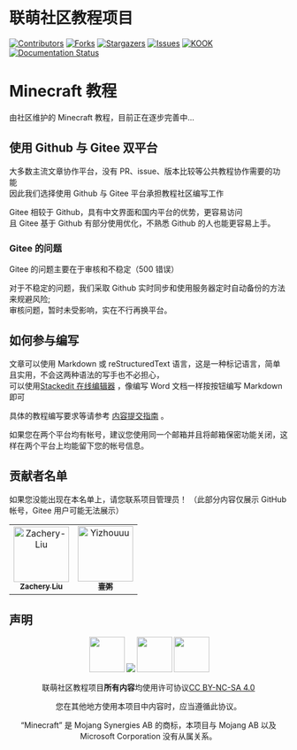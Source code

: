 

# 联萌社区教程项目

<!-- PROJECT SHIELDS -->

[![Contributors][contributors-shield]][contributors-url]
[![Forks][forks-shield]][forks-url]
[![Stargazers][stars-shield]][stars-url]
[![Issues][issues-shield]][issues-url]
[![KOOK][Kook-shield]][Kook-url]
[![Documentation Status][doc-shield]][doc-url]


# Minecraft 教程  
由社区维护的 Minecraft 教程，目前正在逐步完善中...  

## 使用 Github 与 Gitee 双平台 
大多数主流文章协作平台，没有 PR、issue、版本比较等公共教程协作需要的功能<br>
因此我们选择使用 Github 与 Gitee 平台承担教程社区编写工作

Gitee 相较于 Github，具有中文界面和国内平台的优势，更容易访问<br>
且 Gitee 基于 Github 有部分使用优化，不熟悉 Github 的人也能更容易上手。<br>


### Gitee 的问题 
Gitee 的问题主要在于审核和不稳定（500 错误）

对于不稳定的问题，我们采取 Github 实时同步和使用服务器定时自动备份的方法来规避风险; <br>
审核问题，暂时未受影响，实在不行再换平台。


## 如何参与编写 
文章可以使用 Markdown 或 reStructuredText 语言，这是一种标记语言，简单且实用，不会这两种语法的写手也不必担心，<br>
可以使用[Stackedit 在线编辑器](https://stackedit.cn/) ，像编写 Word 文档一样按按钮编写 Markdown 即可  

具体的教程编写要求等请参考 [内容提交指南](https://tutorial.lianmoe.cn/zh_CN/latest/contributing/index.html) 。

如果您在两个平台均有帐号，建议您使用同一个邮箱并且将邮箱保密功能关闭，这样在两个平台上均能留下您的帐号信息。

## 贡献者名单
如果您没能出现在本名单上，请您联系项目管理员！
（此部分内容仅展示 GitHub 帐号，Gitee 用户可能无法展示）

<!-- readme: contributors -start -->
<table>
<tr>
    <td align="center">
        <a href="https://github.com/Zachery-Liu">
            <img src="https://avatars.githubusercontent.com/u/61861732?v=4" width="100;" alt="Zachery-Liu"/>
            <br />
            <sub><b>Zachery Liu</b></sub>
        </a>
    </td>
    <td align="center">
        <a href="https://github.com/Yizhouuu">
            <img src="https://avatars.githubusercontent.com/u/107225762?v=4" width="100;" alt="Yizhouuu"/>
            <br />
            <sub><b>壹粥</b></sub>
        </a>
    </td></tr>
</table>
<!-- readme: contributors -end -->

## 声明
<p xmlns:cc="http://creativecommons.org/ns#" xmlns:dct="http://purl.org/dc/terms/" style="text-align: center"><img style="height:64px!important;margin-left:3px;vertical-align:text-bottom;" src="https://mirrors.creativecommons.org/presskit/icons/cc.svg?ref=chooser-v1"><img style="height:64px!impSortant;margin-left:3px;vertical-align:text-bottom;" src="https://mirrors.creativecommons.org/presskit/icons/by.svg?ref=chooser-v1"><img style="height:64px!important;margin-left:3px;vertical-align:text-bottom;" src="https://mirrors.creativecommons.org/presskit/icons/nc.svg?ref=chooser-v1"><img style="height:64px!important;margin-left:3px;vertical-align:text-bottom;" src="https://mirrors.creativecommons.org/presskit/icons/sa.svg?ref=chooser-v1"><br><br><a property="dct:title" rel="cc:attributionURL">联萌社区教程项目</a><strong>所有内容</strong>均使用许可协议<a href="https://creativecommons.org/licenses/by-nc-sa/4.0/deed.zh?ref=chooser-v1" target="_blank" rel="license noopener noreferrer" style="display:inline-block;">CC BY-NC-SA 4.0</a></p>
<p style="text-align: center">您在其他地方使用本项目中内容时，应当遵循此协议。</p>
<p style="text-align: center">“Minecraft”  是 Mojang Synergies AB 的商标，本项目与 Mojang AB 以及 Microsoft Corporation 没有从属关系。</p>




<!-- links -->
[your-project-path]:Zachery-Liu/Lianmoe-Tutorial
[contributors-shield]: https://img.shields.io/github/contributors/Zachery-Liu/Lianmoe-Tutorial.svg?style=for-the-badge
[contributors-url]: https://github.com/Zachery-Liu/Lianmoe-Tutorial/graphs/contributors
[forks-shield]: https://img.shields.io/github/forks/Zachery-Liu/Lianmoe-Tutorial.svg?style=for-the-badge
[forks-url]: https://github.com/Zachery-Liu/Lianmoe-Tutorial/network/members
[stars-shield]: https://img.shields.io/github/stars/Zachery-Liu/Lianmoe-Tutorial.svg?style=for-the-badge
[stars-url]: https://github.com/Zachery-Liu/Lianmoe-Tutorial/stargazers
[issues-shield]: https://img.shields.io/github/issues/Zachery-Liu/Lianmoe-Tutorial.svg?style=for-the-badge
[issues-url]: https://img.shields.io/github/issues/Zachery-Liu/Lianmoe-Tutorial.svg
[Kook-shield]: https://img.shields.io/static/v1?label=Kook&message=加入交流频道&color=green&style=for-the-badge
[Kook-url]: https://kook.top/wtPZIy
[doc-shield]: https://readthedocs.org/projects/lianmoe-tutorial/badge/?version=latest&style=for-the-badge
[doc-url]: https://tutorial.lianmoe.cn/zh_CN/latest/?badge=latest


